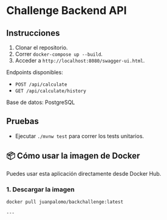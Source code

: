 # Challenge Backend API

## Instrucciones
1. Clonar el repositorio.
2. Correr `docker-compose up --build`.
3. Acceder a `http://localhost:8080/swagger-ui.html`.

Endpoints disponibles:
- `POST /api/calculate`
- `GET /api/calculate/history`

Base de datos: PostgreSQL

## Pruebas
- Ejecutar `./mvnw test` para correr los tests unitarios.

## 📦 Cómo usar la imagen de Docker

Puedes usar esta aplicación directamente desde Docker Hub.

### 1. Descargar la imagen
```bash
docker pull juanpalomo/backchallenge:latest

---